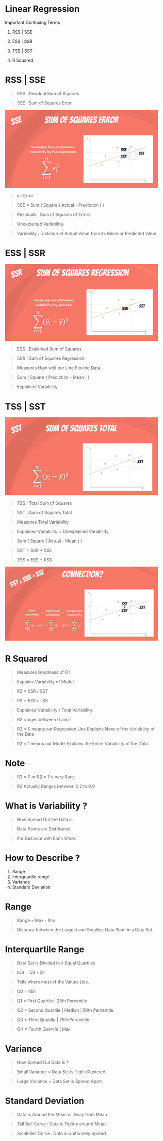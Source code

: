 # Linear Regression

Important Confusing Terms

1. RSS | SSE

2. ESS | SSR

3. TSS | SST

4. R Squared 

# RSS | SSE

> RSS : Residual Sum of Squares

> SSE : Sum of Squares Error

![RSS|SSE](Image/SSE_RSS.jpg)

> e : Error

> SSE = Sum ( Square ( Actual - Prediction ) )

> Residuals : Sum of Squares of Errors.

> Unexplained Variability.

> Variability : Distance of Actual Value from its Mean or Predicted Value.


# ESS | SSR

![ESS|SSR](Image/SSR_ESS.jpg)

> ESS : Explained Sum of Squares.

> SSR : Sum of Squares Regression.

> Measures How well our Line Fits the Data.

> Sum ( Square ( Prediction - Mean ) )

> Explained Variability.


# TSS | SST

![TSS|SST](Image/SST_TSS.jpg)

> TSS : Total Sum of Squares

> SST : Sum of Squares Total

> Measures Total Variability

> Explained Variability + Unexplained Variability

> Sum ( Square ( Actual - Mean ) )

> SST = SSR + SSE

> TSS = ESS + RSS

![TSS](Image/All.jpg)


# R Squared

> Measures Goodness of Fit

> Explains Variability of Model.

> R2 = SSR / SST

> R2 = ESS / TSS

> Explained Variability / Total Variability.

> R2 ranges between 0 and 1

> R2 = 0 means our Regression Line Explains None of the Variability of the Data

> R2 = 1 means our Model Explains the Entire Variability of the Data.

# Note

> R2 = 0 or R2 = 1 is very Rare.

> R2 Actually Ranges between 0.2 to 0.9

# What is Variability ?

> How Spread Out the Data is. 

> Data Points are Distributed.  

> Far Distance with Each Other.


# How to Describe ?

1. Range
2. Interquartile range
3. Variance
4. Standard Deviation

# Range 

> Range = Max - Min

> Distance between the Largest and Smallest Data Point in a Data Set.

# Interquartile Range

> Data Set is Divided in 4 Equal Quartiles

> IQR = Q3 - Q1

> Tells where most of the Values Lies.

> Q0 = Min

> Q1 = First Quartile | 25th Percentile

> Q2 = Second Quartile | Median | 50th Percentile.

> Q3 = Third Quartile | 75th Percentile

> Q4 = Fourth Quartile | Max

# Variance

> How Spread Out Data is ?

> Small Variance = Data Set is Tight Clustered.

> Large Variance = Data Set is Spread Apart.

# Standard Deviation

> Data is Around the Mean or Away from Mean.

> Tall Bell Curve : Data is Tightly around Mean.

> Small Bell Curve : Data is Uniformely Spread.




